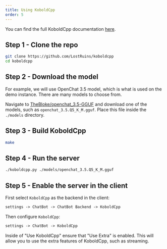 ```yaml
---
title: Using KoboldCpp
order: 5
---
```


You can find the full KoboldCpp documentation [here](https://github.com/LostRuins/koboldcpp/blob/concedo/README.md).


## Step 1 - Clone the repo

```bash
git clone https://github.com/LostRuins/koboldcpp
cd koboldcpp
```

## Step 2 - Download the model

For example, we will use OpenChat 3.5 model, which is what is used on the demo instance. There are many models to choose from.

Navigate to [TheBloke/openchat_3.5-GGUF](https://huggingface.co/TheBloke/openchat_3.5-GGUF) and download one of the models, such as `openchat_3.5.Q5_K_M.gguf`. Place this file inside the `./models` directory.

## Step 3 - Build KoboldCpp

```bash
make
```

## Step 4 - Run the server

```bash
./koboldcpp.py ./models/openchat_3.5.Q5_K_M.gguf
```

## Step 5 - Enable the server in the client

First select `KoboldCpp` as the backend in the client:

```md
settings -> ChatBot -> ChatBot Backend -> KoboldCpp
```

Then configure `KoboldCpp`:

```md
settings -> ChatBot -> KoboldCpp
```

Inside of "Use KoboldCpp" ensure that "Use Extra" is enabled. This will allow you to use the extra features of KoboldCpp, such as streaming.
